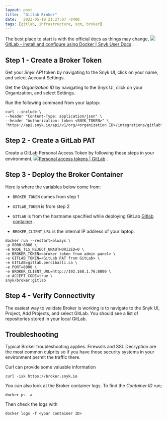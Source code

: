 ```yaml
---
layout: post
title:  "Gitlab Broker"
date:   2023-05-19 21:27:07 -0400
tags: [gitlab, infrastructure, scm, broker]
---
```

The best place to start is with the official docs as things may change, [![](GitLab%20Broker%20-%20Stephen%20Perciballi%20-%20Confluence/spaces%252F-MdwVZ6HOZriajCf5nXH%252Favatar-1631192016346.png)GitLab - install and configure using Docker | Snyk User Docs](https://docs.snyk.io/enterprise-setup/snyk-broker/install-and-configure-snyk-broker/gitlab-install-and-configure-broker/setup-broker-with-gitlab) .

## Step 1 - Create a Broker Token

Get your _Snyk API_ token by navigating to the Snyk UI, click on your name, and select Account Settings.

Get the _Organization ID_ by navigating to the Snyk UI, click on your Organization, and select Settings.

Run the following command from your laptop:

`curl --include \`  
`--header "Content-Type: application/json" \`  
`--header "Authorization: token <SNYK_TOKEN>" \`  
`'https://api.snyk.io/api/v1/org/<organization ID>/integrations/gitlab'`

## Step 2 - Create a GitLab PAT

Create a GitLab Personal Access Token by following these steps in your environment, [![](GitLab%20Broker%20-%20Stephen%20Perciballi%20-%20Confluence/favicon.ico)Personal access tokens | GitLab](https://docs.gitlab.com/ee/user/profile/personal_access_tokens.html) .

## Step 3 - Deploy the Broker Container

Here is where the variables below come from:

-   `BROKER_TOKEN` comes from step 1
    
-   `GITLAB_TOKEN` is from step 2
    
-   `GITLAB` is from the hostname specified while deploying GitLab [Gitlab container](https://snyksec.atlassian.net/wiki/spaces/~629db3cb76c0360069f263e7/blog/2023/10/18/1715732548) .
    
-   `BROKER_CLIENT_URL` is the internal IP address of your laptop.
    

`docker run --restart=always \`  
`-p 8000:8000 \`  
`-e NODE_TLS_REJECT_UNAUTHORIZED=0 \`  
`-e BROKER_TOKEN=<broker token from admin panel> \`  
`-e GITLAB_TOKEN=<GitLab PAT from GitLab> \`  
`-e GITLAB=gitlab.perciballi.ca \`  
`-e PORT=8000 \`  
`-e BROKER_CLIENT_URL=http://192.168.1.76:8000 \`  
`-e ACCEPT_CODE=true \`  
`snyk/broker:gitlab`

## Step 4 - Verify Connectivity

The easiest way to validate Broker is working is to navigate to the Snyk UI, Project, Add Projects, and select GitLab. You should see a list of repositories stored in your local GitLab.

## Troubleshooting

Typical Broker troubleshooting applies. Firewalls and SSL Decryption are the most common culprits so if you have those security systems in your environment permit the traffic there.

Curl can provide some valuable information

`curl -isk https://broker.snyk.io`

You can also look at the Broker container logs. To find the _Container ID_ run;

`docker ps -a`

Then check the logs with

`docker logs -f <your container ID>`

